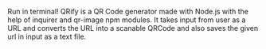 Run in terminal! 
QRify is a QR Code generator made with Node.js with the help of inquirer and qr-image npm modules.
It takes input from user as a URL and converts the URL into a scanable QRCode and also saves the given url in input as a text file.
